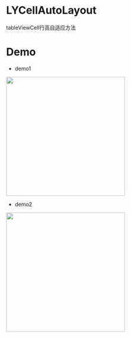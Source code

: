# LYCellAutoLayout
tableViewCell行高自适应方法
# Demo
- demo1 
<img src="http://img.blog.csdn.net/20160123232836273?watermark/2/text/aHR0cDovL2Jsb2cuY3Nkbi5uZXQv/font/5a6L5L2T/fontsize/400/fill/I0JBQkFCMA==/dissolve/70/gravity/SouthEast" width="320">

- demo2 
<img src="http://img.blog.csdn.net/20160123234339419?watermark/2/text/aHR0cDovL2Jsb2cuY3Nkbi5uZXQv/font/5a6L5L2T/fontsize/400/fill/I0JBQkFCMA==/dissolve/70/gravity/SouthEast" width="320">